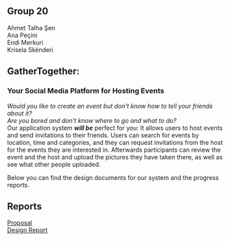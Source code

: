 ## Group 20
Ahmet Talha Şen    
Ana Peçini  
Endi Merkuri  
Krisela Skënderi  

## GatherTogether:  
### Your Social Media Platform for Hosting Events  
*Would you like to create an event but don't know how to tell your friends about it?  
Are you bored and don't know where to go and what to do?*  
Our application system ***will be*** perfect for you: It allows users to host events and send invitations to their friends. Users can search for events by location, time and categories, and they can request invitations from the host for the events they are interested in. Afterwards participants can review the event and the host and upload the pictures they have taken there, as well as see what other people uploaded.  
  
Below you can find the design documents for our system and the progress reports.


## Reports
[Proposal](proposal.pdf)  
[Design Report](DesignReport.pdf)  
